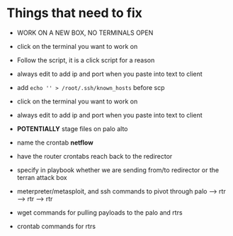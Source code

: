 # Things that need to fix

- WORK ON A NEW BOX, NO TERMINALS OPEN
- click on the terminal you want to work on
- Follow the script, it is a click script for a reason
- always edit to add ip and port when you paste into text to client
- add `echo '' > /root/.ssh/known_hosts` before scp
- click on the terminal you want to work on
- always edit to add ip and port when you paste into text to client
- **POTENTIALLY** stage files on palo alto
- name the crontab **netflow**
- have the router crontabs reach back to the redirector



- specify in playbook whether we are sending from/to redirector or the terran attack box
- meterpreter/metasploit, and ssh commands to pivot through palo --> rtr --> rtr --> rtr
- wget commands for pulling payloads to the palo and rtrs
- crontab commands for rtrs
